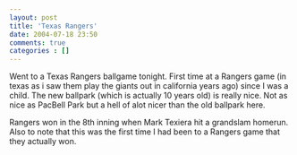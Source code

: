 ```yaml
---
layout: post
title: 'Texas Rangers'
date: 2004-07-18 23:50
comments: true
categories : []
---  
```


Went to a Texas Rangers ballgame tonight. First time at a Rangers game (in texas as i saw them play the giants out in california years ago) since I was a child. The new ballpark (which is actually 10 years old) is really nice. Not as nice as PacBell Park but a hell of alot nicer than the old ballpark here.

Rangers won in the 8th inning when Mark Texiera hit a grandslam homerun. Also to note that this was the first time I had been to a Rangers game that they actually won.

